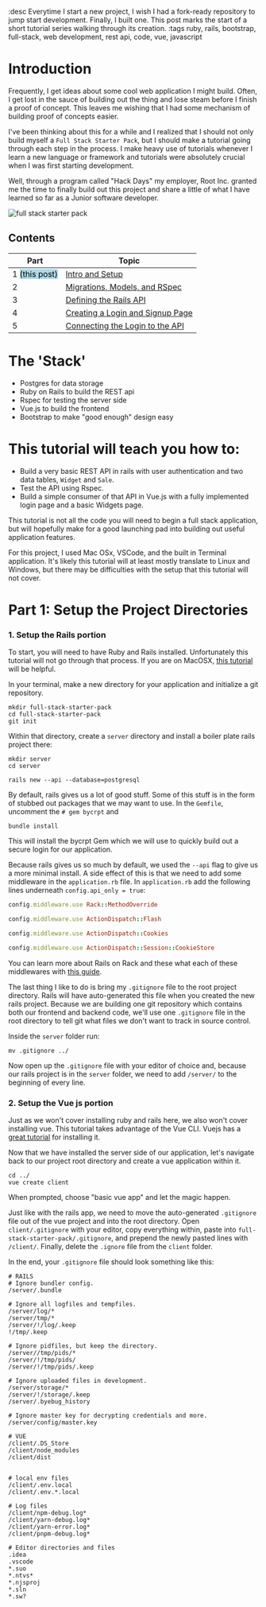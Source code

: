 :desc Everytime I start a new project, I wish I had a fork-ready repository to jump start development. Finally, I built one. This post marks the start of a short tutorial series walking through its creation.
:tags ruby, rails, bootstrap, full-stack, web development, rest api, code, vue, javascript

# Introduction

Frequently, I get ideas about some cool web application I might build. Often, I get lost in the sauce of building out the thing and lose steam before I finish a proof of concept. This leaves me wishing that I had some mechanism of building proof of concepts easier.

I've been thinking about this for a while and I realized that I should not only build myself a `Full Stack Starter Pack`, but I should make a tutorial going through each step in the process. I make heavy use of tutorials whenever I learn a new language or framework and tutorials were absolutely crucial when I was first starting development. 

Well, through a program called "Hack Days" my employer, Root Inc. granted me the time to finally build out this project and share a little of what I have learned so far as a Junior software developer.

![full stack starter pack](../../images/full_stack_starter_pack.png)

## Contents

Part | Topic
--- | ---
 1 <mark style="background-color: lightblue">(this post)</mark> | [Intro and Setup](https://brandonfannin.com/blog/post/2021-07-09-BuildingAFullStackAppUsingRailsAndVuePart1.md)            
 2       | [Migrations, Models, and RSpec](https://brandonfannin.com/blog/post/2021-07-15-BuildingAFullStackAppUsingRailsAndVuePart2.md)          
 3       | [Defining the Rails API](https://brandonfannin.com/blog/post/2021-07-23-BuildingAFullStackAppUsingRailsAndVuePart3.md)       
 4       | [Creating a Login and Signup Page](https://brandonfannin.com/blog/post/2021-07-29-BuildingAFullStackAppUsingRailsAndVuePart4.md)           
 5		| [Connecting the Login to the API](https://brandonfannin.com/blog/post/2021-08-02-BuildingAFullStackAppUsingRailsAndVuePart5.md)          

# The 'Stack'

- Postgres for data storage
- Ruby on Rails to build the REST api
- Rspec for testing the server side
- Vue.js to build the frontend
- Bootstrap to make "good enough" design easy

# This tutorial will teach you how to:

- Build a very basic REST API in rails with user authentication and two data tables, `Widget` and `Sale`. 
- Test the API using Rspec.
- Build a simple consumer of that API in Vue.js with a fully implemented login page and a basic Widgets page. 

This tutorial is not all the code you will need to begin a full stack application, but will hopefully make for a good launching pad into building out useful application features.

For this project, I used Mac OSx, VSCode, and the built in Terminal application. It's likely this tutorial will at least mostly translate to Linux and Windows, but there may be difficulties with the setup that this tutorial will not cover.

# Part 1: Setup the Project Directories

### 1. Setup the Rails portion

To start, you will need to have Ruby and Rails installed. Unfortunately this tutorial will not go through that process. If you are on MacOSX, [this tutorial](https://www.digitalocean.com/community/tutorials/how-to-install-ruby-on-rails-with-rbenv-on-macos) will be helpful.

In your terminal, make a new directory for your application and initialize a git repository. 

```
mkdir full-stack-starter-pack
cd full-stack-starter-pack
git init
```

Within that directory, create a `server` directory and install a boiler plate rails project there:

```
mkdir server
cd server

rails new --api --database=postgresql
```

By default, rails gives us a lot of good stuff. Some of this stuff is in the form of stubbed out packages that we may want to use. In the `Gemfile`, uncomment the `# gem bycrpt` and 

```
bundle install
```

This will install the bycrpt Gem which we will use to quickly build out a secure login for our application. 

Because rails gives us so much by default, we used the `--api` flag to give us a more minimal install. A side effect of this is that we need to add some middleware in the `application.rb` file. In `application.rb` add the following lines underneath `config.api_only = true`:

```ruby
config.middleware.use Rack::MethodOverride

config.middleware.use ActionDispatch::Flash

config.middleware.use ActionDispatch::Cookies

config.middleware.use ActionDispatch::Session::CookieStore
```

You can learn more about Rails on Rack and these what each of these middlewares with [this guide](https://guides.rubyonrails.org/rails_on_rack.html). 

The last thing I like to do is bring my `.gitignore` file to the root project directory. Rails will have auto-generated this file when you created the new rails project. Because we are building one git repository which contains both our frontend and backend code, we'll use one `.gitignore` file in the root directory to tell git what files we don't want to track in source control. 

Inside the `server` folder run:

```
mv .gitignore ../
```

Now open up the `.gitignore` file with your editor of choice and, because our rails project is in the `server` folder, we need to add `/server/` to the beginning of every line.

### 2. Setup the Vue js portion

Just as we won't cover installing ruby and rails here, we also won't cover installing vue. This tutorial takes advantage of the Vue CLI. Vuejs has a [great tutorial]( https://cli.vuejs.org/guide/installation.html) for installing it. 

Now that we have installed the server side of our application, let's navigate back to our project root directory and create a vue application within it.

```
cd ../
vue create client
```

When prompted, choose "basic vue app" and let the magic happen.

Just like with the rails app, we need to move the auto-generated `.gitignore` file out of the vue project and into the root directory. Open `client/.gitignore` with your editor, copy everything within, paste into `full-stack-starter-pack/.gitignore`, and prepend the newly pasted lines with `/client/`. Finally, delete the `.ignore` file from the `client` folder. 

In the end, your `.gitignore` file should look something like this:

```
# RAILS
# Ignore bundler config.
/server/.bundle

# Ignore all logfiles and tempfiles.
/server/log/*
/server/tmp/*
/server/!/log/.keep
!/tmp/.keep

# Ignore pidfiles, but keep the directory.
/server//tmp/pids/*
/server/!/tmp/pids/
/server/!/tmp/pids/.keep

# Ignore uploaded files in development.
/server/storage/*
/server/!/storage/.keep
/server/.byebug_history

# Ignore master key for decrypting credentials and more.
/server/config/master.key

# VUE
/client/.DS_Store
/client/node_modules
/client/dist


# local env files
/client/.env.local
/client/.env.*.local

# Log files
/client/npm-debug.log*
/client/yarn-debug.log*
/client/yarn-error.log*
/client/pnpm-debug.log*

# Editor directories and files
.idea
.vscode
*.suo
*.ntvs*
*.njsproj
*.sln
*.sw?
```
